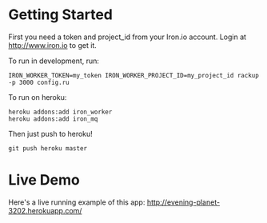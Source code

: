 Getting Started
===============

First you need a token and project_id from your Iron.io account. Login at http://www.iron.io
to get it.

To run in development, run:

    IRON_WORKER_TOKEN=my_token IRON_WORKER_PROJECT_ID=my_project_id rackup -p 3000 config.ru

To run on heroku:

    heroku addons:add iron_worker
    heroku addons:add iron_mq

Then just push to heroku! 

    git push heroku master
    
Live Demo
=========

Here's a live running example of this app: http://evening-planet-3202.herokuapp.com/
